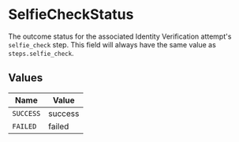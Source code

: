 # SelfieCheckStatus

The outcome status for the associated Identity Verification attempt's `selfie_check` step. This field will always have the same value as `steps.selfie_check`.


## Values

| Name      | Value     |
| --------- | --------- |
| `SUCCESS` | success   |
| `FAILED`  | failed    |